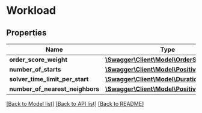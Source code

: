 # Workload

## Properties
Name | Type | Description | Notes
------------ | ------------- | ------------- | -------------
**order_score_weight** | [**\Swagger\Client\Model\OrderScoreWeight**](OrderScoreWeight.md) |  | [optional] 
**number_of_starts** | [**\Swagger\Client\Model\PositiveInteger**](PositiveInteger.md) |  | [optional] 
**solver_time_limit_per_start** | [**\Swagger\Client\Model\Duration**](Duration.md) |  | [optional] 
**number_of_nearest_neighbors** | [**\Swagger\Client\Model\PositiveInteger**](PositiveInteger.md) |  | [optional] 

[[Back to Model list]](../../README.md#documentation-for-models) [[Back to API list]](../../README.md#documentation-for-api-endpoints) [[Back to README]](../../README.md)

